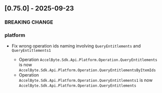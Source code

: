 <a name="v0.75.0"></a>
## [0.75.0] - 2025-09-23

### BREAKING CHANGE

### platform

- Fix wrong operation ids naming involving `QueryEntitlements` and `QueryEntitlements1`

    - Operation `AccelByte.Sdk.Api.Platform.Operation.QueryEntitlements` is now `AccelByte.Sdk.Api.Platform.Operation.QueryEntitlementsByItemIds`
    - Operation `AccelByte.Sdk.Api.Platform.Operation.QueryEntitlements1` is now `AccelByte.Sdk.Api.Platform.Operation.QueryEntitlements`
